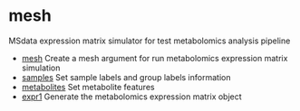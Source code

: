 # mesh

MSdata expression matrix simulator for test metabolomics analysis pipeline

+ [mesh](mesh/mesh.1) Create a mesh argument for run metabolomics expression matrix simulation
+ [samples](mesh/samples.1) Set sample labels and group labels information
+ [metabolites](mesh/metabolites.1) Set metabolite features
+ [expr1](mesh/expr1.1) Generate the metabolomics expression matrix object
